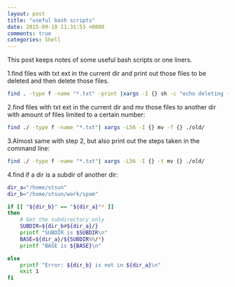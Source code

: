```yaml
---
layout: post
title: "useful bash scripts"
date: 2015-09-10 11:31:53 +0800
comments: true
categories: Shell
---
```

This post keeps notes of some useful bash scripts or one liners.

1.find files with txt ext in the current dir and print out those files to be deleted and then delete those files.

```sh
find . -type f -name "*.txt" -print |xargs -I {} sh -c "echo deleting {}; rm {}"
```

2.find files with txt ext in the current dir and mv those files to another dir with amount of files limited to a certain number:

```sh
find ./ -type f -name "*.txt"| xargs -L56 -I {} mv -f {} ./old/
```

3.Almost same with step 2, but also print out the steps taken in the command line:

```sh
find ./ -type f -name "*.txt"| xargs -L56 -I {} -t mv {} ./old/
```

4.find if a dir is a subdir of another dir:

```sh
dir_a="/home/stsun"
dir_b="/home/stsun/work/spam"

if [[ "${dir_b}" == "${dir_a}"* ]]
then
    # Get the subdirectory only
    SUBDIR=${dir_b#${dir_a}/}
    printf "SUBDIR is $SUBDIR\n"
    BASE=${dir_a}/${SUBDIR%%/*}
    printf "BASE is ${BASE}\n"

else
    printf "Error: ${dir_b} is not in ${dir_a}\n"
    exit 1
fi
```

